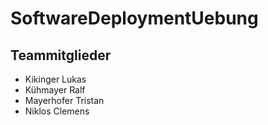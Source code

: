 # SoftwareDeploymentUebung

## Teammitglieder

- Kikinger Lukas
- Kühmayer Ralf
- Mayerhofer Tristan
- Niklos Clemens
